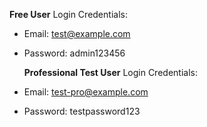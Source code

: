   **Free User**
  Login Credentials:
  - Email: test@example.com
  - Password: admin123456


    **Professional Test User**
  Login Credentials:
  - Email: test-pro@example.com
  - Password: testpassword123